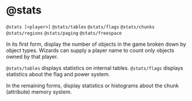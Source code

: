 # @stats
`@stats [<player>]`
`@stats/tables`
`@stats/flags`
`@stats/chunks`
`@stats/regions`
`@stats/paging`
`@stats/freespace`

In its first form, display the number of objects in the game broken down by object types. Wizards can supply a player name to count only objects owned by that player.

`@stats/tables` displays statistics on internal tables.
`@stats/flags` displays statistics about the flag and power system.

In the remaining forms, display statistics or histograms about the chunk (attribute) memory system.

